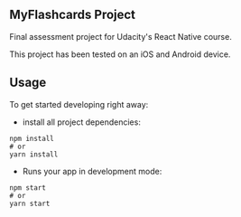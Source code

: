 ## MyFlashcards Project

Final assessment project for Udacity's React Native course.

This project has been tested on an iOS and Android device.

## Usage

To get started developing right away:

* install all project dependencies:

```
npm install
# or
yarn install
```

* Runs your app in development mode:

```
npm start
# or
yarn start
```
